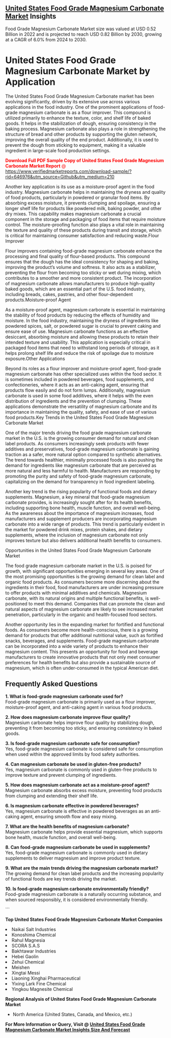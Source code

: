 <h2><a href="https://www.verifiedmarketreports.com/download-sample/?rid=646976&amp;utm_source=Github&amp;utm_medium=210" target="_blank">United States Food Grade Magnesium Carbonate Market</a> Insights</h2><p>Food Grade Magnesium Carbonate Market size was valued at USD 0.52 Billion in 2022 and is projected to reach USD 0.82 Billion by 2030, growing at a CAGR of 6.0% from 2024 to 2030.</p><p><h1>United States Food Grade Magnesium Carbonate Market by Application</h1><p>The United States Food Grade Magnesium Carbonate market has been evolving significantly, driven by its extensive use across various applications in the food industry. One of the prominent applications of food-grade magnesium carbonate is as a flour improver. This compound is utilized primarily to enhance the texture, color, and shelf life of baked goods. It helps in the stabilization of dough, ensuring consistency in the baking process. Magnesium carbonate also plays a role in strengthening the structure of bread and other products by supporting the gluten network, improving the overall quality of the end product. Additionally, it is used to prevent the dough from sticking to equipment, making it a valuable ingredient in large-scale food production settings.<p><span class=""><span style="color: #ff0000;"><strong>Download Full PDF Sample Copy of United States Food Grade Magnesium Carbonate Market Report</strong> @ </span><a href="https://www.verifiedmarketreports.com/download-sample/?rid=646976&amp;utm_source=Github&amp;utm_medium=210" target="_blank">https://www.verifiedmarketreports.com/download-sample/?rid=646976&amp;utm_source=Github&amp;utm_medium=210</a></span></p></p><p>Another key application is its use as a moisture-proof agent in the food industry. Magnesium carbonate helps in maintaining the dryness and quality of food products, particularly in powdered or granular food items. By absorbing excess moisture, it prevents clumping and spoilage, ensuring a longer shelf life for products like powdered milk, baking powder, and other dry mixes. This capability makes magnesium carbonate a crucial component in the storage and packaging of food items that require moisture control. The moisture-proofing function also plays a vital role in maintaining the texture and quality of these products during transit and storage, which is critical for maintaining consumer satisfaction and reducing waste.Flour Improver</p><p>Flour improvers containing food-grade magnesium carbonate enhance the processing and final quality of flour-based products. This compound ensures that the dough has the ideal consistency for shaping and baking, improving the product’s volume and softness. It also acts as a stabilizer, preventing the flour from becoming too sticky or wet during mixing, which contributes to a smoother and more consistent product. The incorporation of magnesium carbonate allows manufacturers to produce high-quality baked goods, which are an essential part of the U.S. food industry, including breads, cakes, pastries, and other flour-dependent products.Moisture-proof Agent</p><p>As a moisture-proof agent, magnesium carbonate is essential in maintaining the stability of food products by reducing the effects of humidity and moisture. In the food industry, maintaining the dryness of ingredients like powdered spices, salt, or powdered sugar is crucial to prevent caking and ensure ease of use. Magnesium carbonate functions as an effective desiccant, absorbing moisture and allowing these products to retain their intended texture and usability. This application is especially critical in packaged food items that need to withstand long periods of storage, as it helps prolong shelf life and reduce the risk of spoilage due to moisture exposure.Other Applications</p><p>Beyond its roles as a flour improver and moisture-proof agent, food-grade magnesium carbonate has other specialized uses within the food sector. It is sometimes included in powdered beverages, food supplements, and confectioneries, where it acts as an anti-caking agent, ensuring that products flow easily and do not form lumps. Additionally, magnesium carbonate is used in some food additives, where it helps with the even distribution of ingredients and the prevention of clumping. These applications demonstrate the versatility of magnesium carbonate and its importance in maintaining the quality, safety, and ease of use of various food products.Key Trends in the United States Food Grade Magnesium Carbonate Market</h2><p>One of the major trends driving the food grade magnesium carbonate market in the U.S. is the growing consumer demand for natural and clean label products. As consumers increasingly seek products with fewer additives and preservatives, food-grade magnesium carbonate is gaining traction as a safer, more natural option compared to synthetic alternatives. The trend towards healthier, minimally processed foods is also pushing the demand for ingredients like magnesium carbonate that are perceived as more natural and less harmful to health. Manufacturers are responding by promoting the purity and safety of food-grade magnesium carbonate, capitalizing on the demand for transparency in food ingredient labeling.</p><p>Another key trend is the rising popularity of functional foods and dietary supplements. Magnesium, a key mineral that food-grade magnesium carbonate provides, is increasingly sought after for its health benefits, including supporting bone health, muscle function, and overall well-being. As the awareness about the importance of magnesium increases, food manufacturers and supplement producers are incorporating magnesium carbonate into a wide range of products. This trend is particularly evident in the market for powdered drink mixes, protein shakes, and dietary supplements, where the inclusion of magnesium carbonate not only improves texture but also delivers additional health benefits to consumers.</p>Opportunities in the United States Food Grade Magnesium Carbonate Market<p>The food grade magnesium carbonate market in the U.S. is poised for growth, with significant opportunities emerging in several key areas. One of the most promising opportunities is the growing demand for clean label and organic food products. As consumers become more discerning about the ingredients in their food, food manufacturers are under increasing pressure to offer products with minimal additives and chemicals. Magnesium carbonate, with its natural origins and multiple functional benefits, is well-positioned to meet this demand. Companies that can promote the clean and natural aspects of magnesium carbonate are likely to see increased market penetration, particularly in the organic and health-focused food sectors.</p><p>Another opportunity lies in the expanding market for fortified and functional foods. As consumers become more health-conscious, there is a growing demand for products that offer additional nutritional value, such as fortified snacks, beverages, and supplements. Food-grade magnesium carbonate can be incorporated into a wide variety of products to enhance their magnesium content. This presents an opportunity for food and beverage manufacturers to create innovative products that not only meet consumer preferences for health benefits but also provide a sustainable source of magnesium, which is often under-consumed in the typical American diet.</p><h2>Frequently Asked Questions</h2><p><strong>1. What is food-grade magnesium carbonate used for?</strong><br> Food-grade magnesium carbonate is primarily used as a flour improver, moisture-proof agent, and anti-caking agent in various food products.</p><p><strong>2. How does magnesium carbonate improve flour quality?</strong><br> Magnesium carbonate helps improve flour quality by stabilizing dough, preventing it from becoming too sticky, and ensuring consistency in baked goods.</p><p><strong>3. Is food-grade magnesium carbonate safe for consumption?</strong><br> Yes, food-grade magnesium carbonate is considered safe for consumption when used within the approved limits by food safety authorities.</p><p><strong>4. Can magnesium carbonate be used in gluten-free products?</strong><br> Yes, magnesium carbonate is commonly used in gluten-free products to improve texture and prevent clumping of ingredients.</p><p><strong>5. How does magnesium carbonate act as a moisture-proof agent?</strong><br> Magnesium carbonate absorbs excess moisture, preventing food products from clumping and extending their shelf life.</p><p><strong>6. Is magnesium carbonate effective in powdered beverages?</strong><br> Yes, magnesium carbonate is effective in powdered beverages as an anti-caking agent, ensuring smooth flow and easy mixing.</p><p><strong>7. What are the health benefits of magnesium carbonate?</strong><br> Magnesium carbonate helps provide essential magnesium, which supports bone health, muscle function, and overall well-being.</p><p><strong>8. Can food-grade magnesium carbonate be used in supplements?</strong><br> Yes, food-grade magnesium carbonate is commonly used in dietary supplements to deliver magnesium and improve product texture.</p><p><strong>9. What are the main trends driving the magnesium carbonate market?</strong><br> The growing demand for clean label products and the increasing popularity of functional foods are key trends driving the market.</p><p><strong>10. Is food-grade magnesium carbonate environmentally friendly?</strong><br> Food-grade magnesium carbonate is a naturally occurring substance, and when sourced responsibly, it is considered environmentally friendly.</p>```</p><p><strong>Top United States Food Grade Magnesium Carbonate Market Companies</strong></p><div data-test-id=""><p><li>Naikai Salt Industries</li><li> Konoshima Chemical</li><li> Rahul Magnesia</li><li> SCORA S.A.S</li><li> Bakhtawar Industries</li><li> Hebei Gaolin</li><li> Zehui Chemical</li><li> Meishen</li><li> Xingtai Messi</li><li> Liaoning Xinghai Pharmaceutical</li><li> Yixing Lark Fine Chemical</li><li> Yingkou Magnesite Chemical</li></p><div><strong>Regional Analysis of&nbsp;United States Food Grade Magnesium Carbonate Market</strong></div><ul><li dir="ltr"><p dir="ltr">North America&nbsp;(United States, Canada, and Mexico, etc.)</p></li></ul><p><strong>For More Information or Query, Visit @&nbsp;</strong><strong><a href="https://www.verifiedmarketreports.com/product/food-grade-magnesium-carbonate-market/?utm_source=Github&amp;utm_medium=210" target="_blank">United States Food Grade Magnesium Carbonate Market Insights Size And Forecast</a></strong></p></div>
